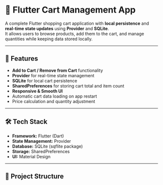 # 🛒 Flutter Cart Management App

A complete Flutter shopping cart application with **local persistence** and **real-time state updates** using **Provider** and **SQLite**.  
It allows users to browse products, add them to the cart, and manage quantities while keeping data stored locally.

---

## 🚀 Features

- **Add to Cart / Remove from Cart** functionality
- **Provider** for real-time state management
- **SQLite** for local cart persistence
- **SharedPreferences** for storing cart total and item count
- **Responsive & Smooth UI**
- Automatic cart data loading on app restart
- Price calculation and quantity adjustment

---

## 🛠️ Tech Stack

- **Framework:** Flutter (Dart)
- **State Management:** Provider
- **Database:** SQLite (sqflite package)
- **Storage:** SharedPreferences
- **UI:** Material Design

---

## 📂 Project Structure

